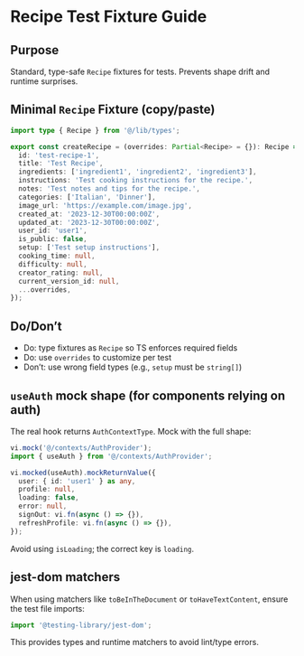 # Recipe Test Fixture Guide

## Purpose

Standard, type-safe `Recipe` fixtures for tests. Prevents shape drift and runtime surprises.

## Minimal `Recipe` Fixture (copy/paste)

```ts
import type { Recipe } from '@/lib/types';

export const createRecipe = (overrides: Partial<Recipe> = {}): Recipe => ({
  id: 'test-recipe-1',
  title: 'Test Recipe',
  ingredients: ['ingredient1', 'ingredient2', 'ingredient3'],
  instructions: 'Test cooking instructions for the recipe.',
  notes: 'Test notes and tips for the recipe.',
  categories: ['Italian', 'Dinner'],
  image_url: 'https://example.com/image.jpg',
  created_at: '2023-12-30T00:00:00Z',
  updated_at: '2023-12-30T00:00:00Z',
  user_id: 'user1',
  is_public: false,
  setup: ['Test setup instructions'],
  cooking_time: null,
  difficulty: null,
  creator_rating: null,
  current_version_id: null,
  ...overrides,
});
```

## Do/Don’t

- Do: type fixtures as `Recipe` so TS enforces required fields
- Do: use `overrides` to customize per test
- Don’t: use wrong field types (e.g., `setup` must be `string[]`)

## `useAuth` mock shape (for components relying on auth)

The real hook returns `AuthContextType`. Mock with the full shape:

```ts
vi.mock('@/contexts/AuthProvider');
import { useAuth } from '@/contexts/AuthProvider';

vi.mocked(useAuth).mockReturnValue({
  user: { id: 'user1' } as any,
  profile: null,
  loading: false,
  error: null,
  signOut: vi.fn(async () => {}),
  refreshProfile: vi.fn(async () => {}),
});
```

Avoid using `isLoading`; the correct key is `loading`.

## jest-dom matchers

When using matchers like `toBeInTheDocument` or `toHaveTextContent`, ensure the test file imports:

```ts
import '@testing-library/jest-dom';
```

This provides types and runtime matchers to avoid lint/type errors.
